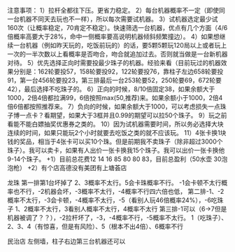 注意事项：
1）拉杆全都往下压。更省力稳定。
2）每台机器概率不一定（即使同一台机器不同天去玩也不一样），所以每次需要试机器。
3）试机器选定最少试160次（让概率稳定，70肯定不稳定）。快速筛选一台机器，优点有几个方面（4/6倍概率高要大于28%，命中一侧概率要高说明机器倾斜频繁撞边）。
4）如果想继续一台机器（例如昨天玩的，吃饭前玩的）的话，要5颗5颗玩120局以上或者玩上一次的一半次数以上看概率是否吻合，吻合就追加过去。否则就当做是一台新机器对待。
5）优先选择正向时需要投最少珠子的机器。经验来看（目前玩过的机器效果分别是：162轮要投57，158轮要投92，122轮要投76，靠柱子左边658轮要投91，第一台456轮要投23，第三排最后一台253轮要52，250轮要69，672轮要42），最后选择不吃珠子的。
6）正向的时候，8/10倍固定38，如果余额大于1000，2倍4倍都拉满99，6倍按照max(50,推荐)来。如果余额小于1000，2倍4倍6倍都按照推荐来。
7）负向的时候，如果余额大于1000，可以考虑损失一点珠子博一点卡？看期望，如果大于3框并且0.99的期望可以拉50个珠子。
9）玩之前看能不能白嫖抽奖优惠券之类的。
10）因为试机器需要时间，所以务必选择大块连续的时间，如果只能玩2个小时就要去吃饭之类的就不应该玩。
11）4张卡换1块钱的奖品，相当于4张卡可以买10个珠。但是前期我不卖珠子（除非超过3000个珠子）。我可以卖卡，如果有人出价一张卡换我15个珠子。我可以出价一张卡换他9-14个珠子。
+1）目前总花费12 14 16 85 80 80 83，目前总盈利（50水壶 30泡泡枪）
+2）有个店高德没有美团有上塘荟店

龙珠
第一排第1台坏掉了
2、3概率不太行。5会卡珠概率不行。
-1会卡顿不太行概率也不行，-2机器会坏，-3概率不太行，-4概率不行四六倍也低，
第二排-1、-2概率不太行，-3会卡顿，-4概率不太行，-5（看别人玩46倍概率24%），-6吃珠子
1、2概率不太行，3看别人概率不太行，4概率不太行
第三排-1可以（6->7但是机器被调了？？），-2拉杆坏了，-3，-4概率不行，-5概率不太行。
1（吃珠子）、2、3、4（有惊喜，但是有风险）、5（根本不出4倍）、6概率不行

民治店
左侧墙，柱子右边第三台机器还可以
